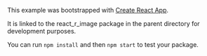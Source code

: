 This example was bootstrapped with [Create React App](https://github.com/facebook/create-react-app).

It is linked to the react_r_image package in the parent directory for development purposes.

You can run `npm install` and then `npm start` to test your package.
